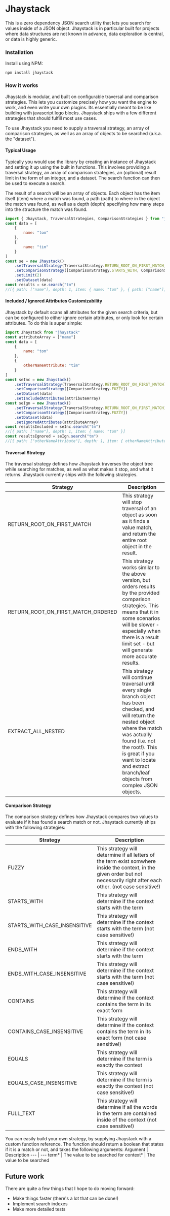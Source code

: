 # Jhaystack
This is a zero dependency JSON search utility that lets you search for values inside of a JSON object. Jhaystack is in particular built for projects where data structures are not known in advance, data exploration is central, or data is highly generic.

### Installation
Install using NPM:
```
npm install jhaystack
```

### How it works
Jhaystack is modular, and built on configurable traversal and comparison strategies. This lets you customize precisely how you want the engine to work, and even write your own plugins. Its essentially meant to be like building with javascript lego blocks. Jhaystack ships with a few different strategies that should fulfill most use cases.

To use Jhaystack you need to supply a traversal strategy, an array of comparison strategies, as well as an array of objects to be searched (a.k.a. the "dataset").

#### Typical Usage
Typically you would use the library by creating an instance of Jhaystack and setting it up using the built in functions. This involves providing a traversal strategy, an array of comparison strategies, an (optional) result limit in the form of an integer, and a dataset. The search function can then be used to execute a search.

The result of a search will be an array of objects. Each object has the item itself (item) where a match was found, a path (path) to where in the object the match was found, as well as a depth (depth) specifying how many steps into the structure the match was found.

```javascript
import { Jhaystack, TraversalStrategies, ComparisonStrategies } from "jhaystack"
const data = [
    {
        name: "tom"
    },
    {
        name: "tim"
    }
]
const se = new Jhaystack()
    .setTraversalStrategy(TraversalStrategy.RETURN_ROOT_ON_FIRST_MATCH_ORDERED)
    .setComparisonStrategy([ComparisonStrategy.STARTS_WITH, ComparisonStrategy.FUZZY])
    .setLimit(2)
    .setDataset(data)
const results = se.search("tm")
//[{ path: ["name"], depth: 1, item: { name: "tom" }, { path: ["name"], depth: 1, item: { name: "tim" }]
```

#### Included / Ignored Attributes Customizability
Jhaystack by default scans all attributes for the given search criteria, but can be configured to either ignore certain attributes, or only look for certain attributes. To do this is super simple:
```javascript
import Jhaystack from "jhaystack"
const attributeArray = ["name"]
const data = [
    {
        name: "tom"
    },
    {
        otherNameAttribute: "tim"
    }
]
const seInc = new Jhaystack()
    .setTraversalStrategy(TraversalStrategy.RETURN_ROOT_ON_FIRST_MATCH)
    .setComparisonStrategy([ComparisonStrategy.FUZZY])
    .setDataset(data)
    .setIncludedAttributes(attributeArray)
const seIgn = new Jhaystack()
    .setTraversalStrategy(TraversalStrategy.RETURN_ROOT_ON_FIRST_MATCH)
    .setComparisonStrategy([ComparisonStrategy.FUZZY])
    .setDataset(data)
    .setIgnoredAttributes(attributeArray)
const resultsIncluded = seInc.search("tm")
//[{ path: ["name"], depth: 1, item: { name: "tom" }]
const resultsIgnored = seIgn.search("tm")
//[{ path: ["otherNameAttribute"], depth: 1, item: { otherNameAttribute: "tom" }]
```

#### Traversal Strategy
The traversal strategy defines how Jhaystack traverses the object tree while searching for matches, as well as what makes it stop, and what it returns. Jhaystack currently ships with the following strategies.

Strategy | Description
--- | ---
RETURN_ROOT_ON_FIRST_MATCH   |   This strategy will stop traversal of an object as soon as it finds a value match, and return the entire root object in the result.
RETURN_ROOT_ON_FIRST_MATCH_ORDERED   |   This strategy works similar to the above version, but orders results by the provided comparison strategies. This means that it in some scenarios will be slower - especially when there is a result limit set - but will generate more accurate results.
EXTRACT_ALL_NESTED   |   This strategy will continue traversal until every single branch object has been checked, and will return the nested object where the match was actually found (i.e. not the root!). This is great if you want to locate and extract branch/leaf objects from complex JSON objects.

#### Comparison Strategy
The comparison strategy defines how Jhaystack compares two values to evaluate if it has found a search match or not. Jhaystack currently ships with the following strategies:

Strategy | Description
--- | ---
FUZZY   |   This strategy will determine if all letters of the term exist somwhere inside the context, in the given order but not necessarily right after each other. (not case sensitive!)
STARTS_WITH   |   This strategy will determine if the context starts with the term
STARTS_WITH_CASE_INSENSITIVE   |   This strategy will determine if the context starts with the term  (not case sensitive!)
ENDS_WITH   |   This strategy will determine if the context starts with the term
ENDS_WITH_CASE_INSENSITIVE   |   This strategy will determine if the context starts with the term  (not case sensitive!)
CONTAINS   |   This strategy will determine if the context contains the term in its exact form
CONTAINS_CASE_INSENSITIVE   |   This strategy will determine if the context contains the term in its exact form (not case sensitive!)
EQUALS   |   This strategy will determine if the term is exactly the context
EQUALS_CASE_INSENSITIVE   |   This strategy will determine if the term is exactly the context (not case sensitive!)
FULL_TEXT   |   This strategy will determine if all the words in the term are contained inside of the context (not case sensitive!)

You can easily build your own strategy, by supplying Jhaystack with a custom function reference. The function should return a boolean that states if it is a match or not, and takes the following arguments:
Argument | Description
--- | ---
term*   |   The value to be searched for
context*   |   The value to be searched

## Future work
There are quite a few things that I hope to do moving forward:
- Make things faster (there's a lot that can be done!)
- Implement search indexes
- Make more detailed tests